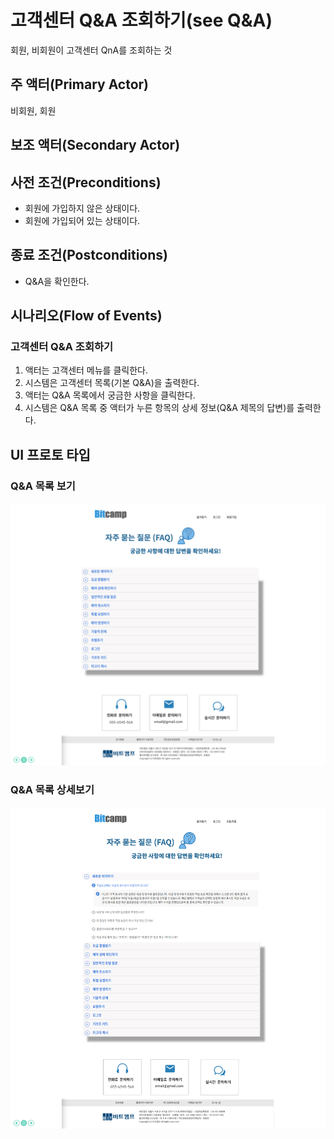 # 고객센터 Q&A 조회하기(see Q&A)

회원, 비회원이 고객센터 QnA를 조회하는 것

## 주 액터(Primary Actor)

비회원, 회원

## 보조 액터(Secondary Actor)

## 사전 조건(Preconditions)

- 회원에 가입하지 않은 상태이다.
- 회원에 가입되어 있는 상태이다.

## 종료 조건(Postconditions)

- Q&A을 확인한다.

## 시나리오(Flow of Events)

### 고객센터 Q&A 조회하기

1. 액터는 고객센터 메뉴를 클릭한다.
2. 시스템은 고객센터 목록(기본 Q&A)을 출력한다.
3. 액터는 Q&A 목록에서 궁금한 사항을 클릭한다.
4. 시스템은 Q&A 목록 중 액터가 누른 항목의 상세 정보(Q&A 제목의 답변)를 출력한다.

## UI 프로토 타입

### Q&A 목록 보기
![Q&A 목록 보기](../../images/고객센터1.PNG)

### Q&A 목록 상세보기
![Q&A 목록 상세보기](../../images/고객센터2.PNG)
